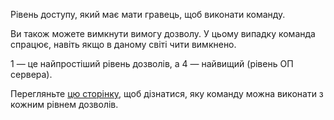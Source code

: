 Рівень доступу, який має мати гравець, щоб виконати команду.

Ви також можете вимкнути вимогу дозволу. У цьому випадку команда спрацює, навіть якщо в даному світі чити вимкнено.

1 — це найпростіший рівень дозволів, а 4 — найвищий (рівень ОП сервера).

Перегляньте [цю сторінку](https://mcreator.net/wiki/command-permission-levels), щоб дізнатися, яку команду можна виконати з кожним рівнем дозволів.